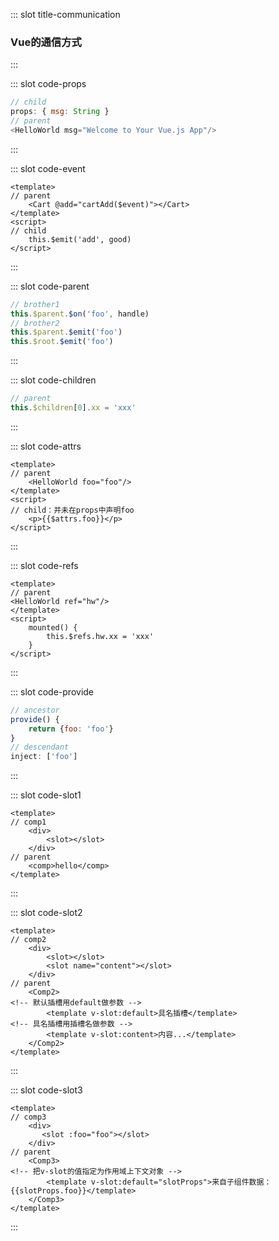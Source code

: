 ::: slot title-communication
### Vue的通信方式
:::

::: slot code-props
```js
// child
props: { msg: String }
// parent
<HelloWorld msg="Welcome to Your Vue.js App"/>
```
:::


::: slot code-event
```vue
<template>
// parent
    <Cart @add="cartAdd($event)"></Cart>
</template>
<script>
// child
    this.$emit('add', good)
</script>
```
:::

::: slot code-parent
```js
// brother1
this.$parent.$on('foo', handle)
// brother2
this.$parent.$emit('foo')
this.$root.$emit('foo')
```
:::

::: slot code-children
```js
// parent
this.$children[0].xx = 'xxx'
```
:::

::: slot code-attrs
```vue
<template>
// parent
    <HelloWorld foo="foo"/>
</template>
<script>
// child：并未在props中声明foo
    <p>{{$attrs.foo}}</p>
</script>
```
:::

::: slot code-refs
```vue
<template>
// parent
<HelloWorld ref="hw"/>
</template>
<script>
    mounted() {
        this.$refs.hw.xx = 'xxx'
    }
</script>
```
:::

::: slot code-provide
```js
// ancestor
provide() {
    return {foo: 'foo'}
}
// descendant
inject: ['foo']
```
:::

::: slot code-slot1
```vue
<template>
// comp1
    <div>
        <slot></slot>
    </div>
// parent
    <comp>hello</comp>
</template>
```
:::


::: slot code-slot2
```vue
<template>
// comp2
    <div>
        <slot></slot>
        <slot name="content"></slot>
    </div>
// parent
    <Comp2>
<!-- 默认插槽⽤default做参数 -->
        <template v-slot:default>具名插槽</template>
<!-- 具名插槽⽤插槽名做参数 -->
        <template v-slot:content>内容...</template>
    </Comp2>
</template>
```
:::


::: slot code-slot3
```vue
<template>
// comp3
    <div>
       <slot :foo="foo"></slot>
    </div>
// parent
    <Comp3>
<!-- 把v-slot的值指定为作⽤域上下⽂对象 -->
        <template v-slot:default="slotProps">来⾃⼦组件数据：{{slotProps.foo}}</template>
    </Comp3>
</template>
```
:::

<vue-communication/>